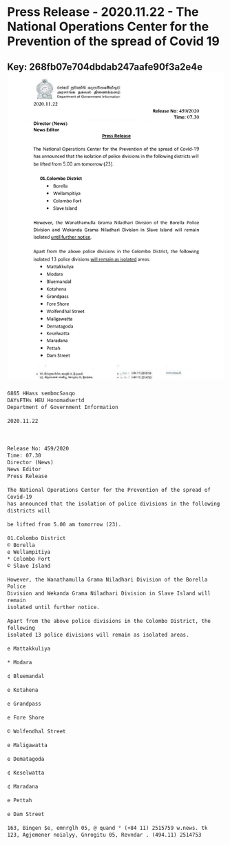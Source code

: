 # Press Release - 2020.11.22 - The National Operations Center for the Prevention of the spread of Covid 19 
Key: 268fb07e704dbdab247aafe90f3a2e4e 
![img](img/268fb07e704dbdab247aafe90f3a2e4e.jpg)
---
```
6865 HHass sembmcSasqo
DAYsFTHs HEU Honomadsertd
Department of Government Information

2020.11.22

 

Release No: 459/2020
Time: 07.30
Director (News)
News Editor
Press Release

The National Operations Center for the Prevention of the spread of Covid-19
has announced that the isolation of police divisions in the following districts will

be lifted from 5.00 am tomorrow (23).

01.Colombo District
© Borella
e Wellampitiya
* Colombo Fort
© Slave Island

However, the Wanathamulla Grama Niladhari Division of the Borella Police
Division and Wekanda Grama Niladhari Division in Slave Island will remain
isolated until further notice.

Apart from the above police divisions in the Colombo District, the following
isolated 13 police divisions will remain as isolated areas.

e Mattakkuliya

* Modara

¢ Bluemandal

e Kotahena

e Grandpass

e Fore Shore

© Wolfendhal Street

e Maligawatta

e Dematagoda

¢ Keselwatta

¢ Maradana

e Pettah

e Dam Street

163, Bingen $e, emnrglh 05, @ quand ° (+84 11) 2515759 w.news. tk
123, Agjemener noialyy, Gnrogitu 05, Revndar . (494.11) 2514753

 

```
